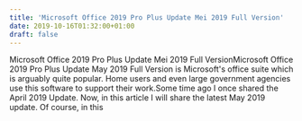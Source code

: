 ```yaml
---
title: 'Microsoft Office 2019 Pro Plus Update Mei 2019 Full Version'
date: 2019-10-16T01:32:00+01:00
draft: false
---
```


Microsoft Office 2019 Pro Plus Update Mei 2019 Full VersionMicrosoft Office 2019 Pro Plus Update May 2019 Full Version is Microsoft's office suite which is arguably quite popular. Home users and even large government agencies use this software to support their work.Some time ago I once shared the April 2019 Update. Now, in this article I will share the latest May 2019 update. Of course, in this